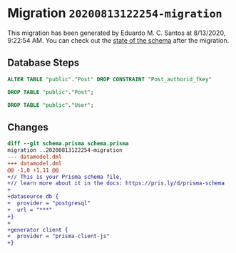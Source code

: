# Migration `20200813122254-migration`

This migration has been generated by Eduardo M. C. Santos at 8/13/2020, 9:22:54 AM.
You can check out the [state of the schema](./schema.prisma) after the migration.

## Database Steps

```sql
ALTER TABLE "public"."Post" DROP CONSTRAINT "Post_authorid_fkey"

DROP TABLE "public"."Post";

DROP TABLE "public"."User";
```

## Changes

```diff
diff --git schema.prisma schema.prisma
migration ..20200813122254-migration
--- datamodel.dml
+++ datamodel.dml
@@ -1,0 +1,11 @@
+// This is your Prisma schema file,
+// learn more about it in the docs: https://pris.ly/d/prisma-schema
+
+datasource db {
+  provider = "postgresql"
+  url = "***"
+}
+
+generator client {
+  provider = "prisma-client-js"
+}
```


